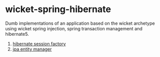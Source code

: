 wicket-spring-hibernate
=======================

Dumb implementations of an application based on the wicket archetype using wicket spring injection, spring transaction management and hibernate5.

1. [hibernate session factory](session-factory/README.md)
2. [jpa entity manager](entity-manager/README.md)
